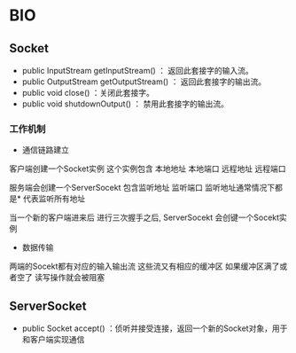 # BIO

## Socket

- public InputStream getInputStream() ： 返回此套接字的输入流。
- public OutputStream getOutputStream() ： 返回此套接字的输出流。
- public void close() ：关闭此套接字。
- public void shutdownOutput() ： 禁用此套接字的输出流。

### 工作机制

- 通信链路建立

客户端创建一个Socket实例 这个实例包含 本地地址 本地端口 远程地址 远程端口

服务端会创建一个ServerSocekt 包含监听地址 监听端口 监听地址通常情况下都是* 代表监听所有地址 

当一个新的客户端进来后 进行三次握手之后, ServerSocekt 会创键一个Socekt实例

- 数据传输

两端的Socekt都有对应的输入输出流 这些流又有相应的缓冲区 如果缓冲区满了或者空了 读写操作就会被阻塞

## ServerSocket

- public Socket accept() ：侦听并接受连接，返回一个新的Socket对象，用于和客户端实现通信